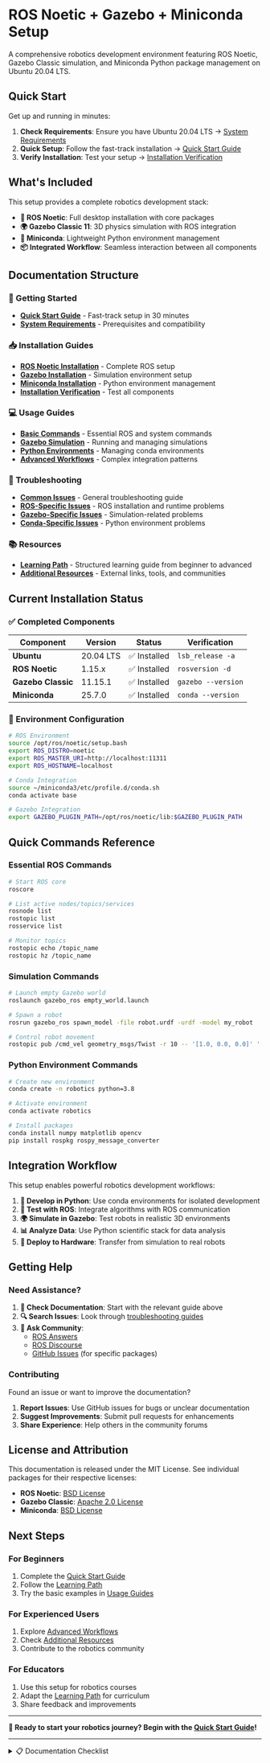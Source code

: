 # ROS Noetic + Gazebo + Miniconda Setup

A comprehensive robotics development environment featuring ROS Noetic, Gazebo Classic simulation, and Miniconda Python package management on Ubuntu 20.04 LTS.

## Quick Start

Get up and running in minutes:

1. **Check Requirements**: Ensure you have Ubuntu 20.04 LTS → [System Requirements](docs/getting-started/system-requirements.md)
2. **Quick Setup**: Follow the fast-track installation → [Quick Start Guide](docs/getting-started/quick-start.md)
3. **Verify Installation**: Test your setup → [Installation Verification](docs/installation/verification.md)

## What's Included

This setup provides a complete robotics development stack:

- **🤖 ROS Noetic**: Full desktop installation with core packages
- **🌍 Gazebo Classic 11**: 3D physics simulation with ROS integration  
- **🐍 Miniconda**: Lightweight Python environment management
- **📦 Integrated Workflow**: Seamless interaction between all components

## Documentation Structure

### 🚀 Getting Started
- [**Quick Start Guide**](docs/getting-started/quick-start.md) - Fast-track setup in 30 minutes
- [**System Requirements**](docs/getting-started/system-requirements.md) - Prerequisites and compatibility

### 📥 Installation Guides
- [**ROS Noetic Installation**](docs/installation/ros-noetic.md) - Complete ROS setup
- [**Gazebo Installation**](docs/installation/gazebo.md) - Simulation environment setup
- [**Miniconda Installation**](docs/installation/miniconda.md) - Python environment management
- [**Installation Verification**](docs/installation/verification.md) - Test all components

### 💻 Usage Guides
- [**Basic Commands**](docs/usage/basic-commands.md) - Essential ROS and system commands
- [**Gazebo Simulation**](docs/usage/gazebo-simulation.md) - Running and managing simulations
- [**Python Environments**](docs/usage/python-environments.md) - Managing conda environments
- [**Advanced Workflows**](docs/usage/advanced-workflows.md) - Complex integration patterns

### 🔧 Troubleshooting
- [**Common Issues**](docs/troubleshooting/common-issues.md) - General troubleshooting guide
- [**ROS-Specific Issues**](docs/troubleshooting/ros-specific.md) - ROS installation and runtime problems
- [**Gazebo-Specific Issues**](docs/troubleshooting/gazebo-specific.md) - Simulation-related problems
- [**Conda-Specific Issues**](docs/troubleshooting/conda-specific.md) - Python environment problems

### 📚 Resources
- [**Learning Path**](docs/resources/learning-path.md) - Structured learning guide from beginner to advanced
- [**Additional Resources**](docs/resources/additional-resources.md) - External links, tools, and communities

## Current Installation Status

### ✅ Completed Components

| Component | Version | Status | Verification |
|-----------|---------|--------|--------------|
| **Ubuntu** | 20.04 LTS | ✅ Installed | `lsb_release -a` |
| **ROS Noetic** | 1.15.x | ✅ Installed | `rosversion -d` |
| **Gazebo Classic** | 11.15.1 | ✅ Installed | `gazebo --version` |
| **Miniconda** | 25.7.0 | ✅ Installed | `conda --version` |

### 🔧 Environment Configuration

```bash
# ROS Environment
source /opt/ros/noetic/setup.bash
export ROS_DISTRO=noetic
export ROS_MASTER_URI=http://localhost:11311
export ROS_HOSTNAME=localhost

# Conda Integration
source ~/miniconda3/etc/profile.d/conda.sh
conda activate base

# Gazebo Integration
export GAZEBO_PLUGIN_PATH=/opt/ros/noetic/lib:$GAZEBO_PLUGIN_PATH
```

## Quick Commands Reference

### Essential ROS Commands
```bash
# Start ROS core
roscore

# List active nodes/topics/services
rosnode list
rostopic list
rosservice list

# Monitor topics
rostopic echo /topic_name
rostopic hz /topic_name
```

### Simulation Commands
```bash
# Launch empty Gazebo world
roslaunch gazebo_ros empty_world.launch

# Spawn a robot
rosrun gazebo_ros spawn_model -file robot.urdf -urdf -model my_robot

# Control robot movement
rostopic pub /cmd_vel geometry_msgs/Twist -r 10 -- '[1.0, 0.0, 0.0]' '[0.0, 0.0, 0.5]'
```

### Python Environment Commands
```bash
# Create new environment
conda create -n robotics python=3.8

# Activate environment
conda activate robotics

# Install packages
conda install numpy matplotlib opencv
pip install rospkg rospy_message_converter
```

## Integration Workflow

This setup enables powerful robotics development workflows:

1. **🧪 Develop in Python**: Use conda environments for isolated development
2. **🤖 Test with ROS**: Integrate algorithms with ROS communication
3. **🌍 Simulate in Gazebo**: Test robots in realistic 3D environments
4. **📊 Analyze Data**: Use Python scientific stack for data analysis
5. **🚀 Deploy to Hardware**: Transfer from simulation to real robots

## Getting Help

### Need Assistance?

1. **📖 Check Documentation**: Start with the relevant guide above
2. **🔍 Search Issues**: Look through [troubleshooting guides](docs/troubleshooting/)
3. **💬 Ask Community**: 
   - [ROS Answers](https://answers.ros.org)
   - [ROS Discourse](https://discourse.ros.org)
   - [GitHub Issues](https://github.com) (for specific packages)

### Contributing

Found an issue or want to improve the documentation?

1. **Report Issues**: Use GitHub issues for bugs or unclear documentation
2. **Suggest Improvements**: Submit pull requests for enhancements
3. **Share Experience**: Help others in the community forums

## License and Attribution

This documentation is released under the MIT License. See individual packages for their respective licenses:

- **ROS Noetic**: [BSD License](http://wiki.ros.org/DevelopersGuide)
- **Gazebo Classic**: [Apache 2.0 License](https://github.com/osrf/gazebo)
- **Miniconda**: [BSD License](https://docs.conda.io/en/latest/license.html)

## Next Steps

### For Beginners
1. Complete the [Quick Start Guide](docs/getting-started/quick-start.md)
2. Follow the [Learning Path](docs/resources/learning-path.md)
3. Try the basic examples in [Usage Guides](docs/usage/)

### For Experienced Users
1. Explore [Advanced Workflows](docs/usage/advanced-workflows.md)
2. Check [Additional Resources](docs/resources/additional-resources.md)
3. Contribute to the robotics community

### For Educators
1. Use this setup for robotics courses
2. Adapt the [Learning Path](docs/resources/learning-path.md) for curriculum
3. Share feedback and improvements

---

**🚀 Ready to start your robotics journey? Begin with the [Quick Start Guide](docs/getting-started/quick-start.md)!**

---

<details>
<summary>📋 Documentation Checklist</summary>

### Documentation Overview
- ✅ Getting Started (2 files)
- ✅ Installation Guides (4 files) 
- ✅ Usage Guides (4 files)
- ✅ Troubleshooting (4 files)
- ✅ Resources (2 files)

**Total: 16 specialized documentation files + this navigation hub**

### Last Updated
This documentation was last updated on: **2025-09-04**

### Maintenance
Documentation is actively maintained. Report issues or suggest improvements through GitHub.

</details>